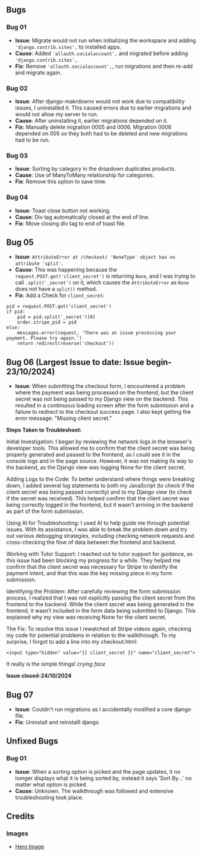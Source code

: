 ## Bugs 

### Bug 01
- **Issue**: Migrate would not run when initializing the workspace and adding `'django.contrib.sites',` to installed apps.
- **Cause**: Added `'allauth.socialaccount',` and migrated before adding `'django.contrib.sites',`.
- **Fix**: Remove `'allauth.socialaccount',`, run migrations and then re-add and migrate again. 

### Bug 02
- **Issue**: After django-makrdownx would not work due to compatibility issues, I uninstalled it. This caused errors due to earlier migrations and would not allow my server to run.
- **Cause**: After uninstalling it, earlier migrations depended on it.
- **Fix**: Manually delete migration 0005 and 0006. Migration 0006 depended on 005 so they both had to be deleted and new migrations had to be run.

### Bug 03
- **Issue**: Sorting by category in the dropdown duplicates products.
- **Cause**: Use of ManyToMany relationship for categories.
- **Fix**: Remove this option to save time.

### Bug 04
- **Issue**: Toast close button not working.
- **Cause**: Div tag automatically closed at the end of line.
- **Fix**: Move closing div tag to end of toast file.

## Bug 05
- **Issue**: `AttributeError at /checkout/
'NoneType' object has no attribute 'split'`. 
- **Cause**: This was happening because the `request.POST.get('client_secret')` is returning `None`, and I was trying to call `.split('_secret')` on it, which causes the `AttributeError` as `None` does not have a `split()` method.
- **Fix**: Add a Check for `client_secret`:
```
pid = request.POST.get('client_secret')
if pid:
    pid = pid.split('_secret')[0]
    order.stripe_pid = pid
else:
    messages.error(request, 'There was an issue processing your payment. Please try again.')
    return redirect(reverse('checkout'))
```

## Bug 06 (Largest Issue to date: Issue begin-23/10/2024)
- **Issue**: When submitting the checkout form, I encountered a problem where the payment was being processed on the frontend, but the client secret was not being passed to my Django view on the backend. This resulted in a continuous loading screen after the form submission and a failure to redirect to the checkout success page. I also kept getting the error message: "Missing client secret."

**Steps Taken to Troubleshoot:**

Initial Investigation: I began by reviewing the network logs in the browser's developer tools. This allowed me to confirm that the client secret was being properly generated and passed to the frontend, as I could see it in the console logs and in the page source. However, it was not making its way to the backend, as the Django view was logging None for the client secret.

Adding Logs to the Code: To better understand where things were breaking down, I added several log statements to both my JavaScript (to check if the client secret was being passed correctly) and to my Django view (to check if the secret was received). This helped confirm that the client secret was being correctly logged in the frontend, but it wasn't arriving in the backend as part of the form submission.

Using AI for Troubleshooting: I used AI to help guide me through potential issues. With its assistance, I was able to break the problem down and try out various debugging strategies, including checking network requests and cross-checking the flow of data between the frontend and backend.

Working with Tutor Support: I reached out to tutor support for guidance, as this issue had been blocking my progress for a while. They helped me confirm that the client secret was necessary for Stripe to identify the payment intent, and that this was the key missing piece in my form submission.

Identifying the Problem: After carefully reviewing the form submission process, I realized that I was not explicitly passing the client secret from the frontend to the backend. While the client secret was being generated in the frontend, it wasn’t included in the form data being submitted to Django. This explained why my view was receiving None for the client secret.

The Fix: To resolve this issue I rewatched all Stripe videos again, checking my code for potential problems in relation to the walkthrough. To my surprise, I forgot to add a line into my checkout.html:

`<input type="hidden" value="{{ client_secret }}" name="client_secret">`

It really is the simple things! *crying face*

**Issue closed-24/10/2024**

## Bug 07
- **Issue**: Couldn't run migrations as I accidentally modified a core django file.
- **Fix**: Uninstall and reinstalll django

## Unfixed Bugs
### Bug 01
- **Issue**: When a sorting option is picked and the page updates, it no lomger displays what it is being sorted by, instead it says 'Sort By...' no matter what option is picked.
- **Cause**: Unknown. The walkthrough was followed and extensive troubleshooting took place.


## Credits
### Images
- [Hero Image](https://modernartetc.com/products/photography-of-american-landscape-series) 